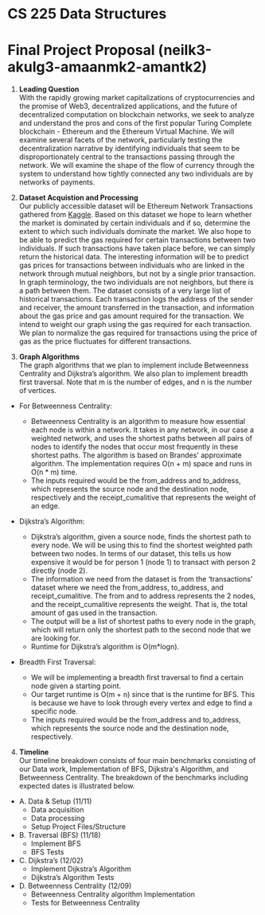 # CS 225 Data Structures

# Final Project Proposal (neilk3-akulg3-amaanmk2-amantk2)

1. **Leading Question** <br /> With the rapidly growing market capitalizations of cryptocurrencies and the promise of Web3, decentralized applications, and the future of decentralized computation on blockchain networks, we seek to analyze and understand the pros and cons of the first popular Turing Complete blockchain - Ethereum and the Ethereum Virtual Machine. We will examine several facets of the network, particularly testing the decentralization narrative by identifying individuals that seem to be disproportionately central to the transactions passing through the network. We will examine the shape of the flow of currency through the system to understand how tightly connected any two individuals are by networks of payments. 

2. **Dataset Acquistion and Processing** <br /> Our publicly accessible dataset will be Ethereum Network Transactions gathered from [Kaggle](https://www.kaggle.com/bigquery/ethereum-blockchain?select=transactions). Based on this dataset we hope to learn whether the market is dominated by certain individuals and if so, determine the extent to which such individuals dominate the market. We also hope to be able to predict the gas required for certain transactions between two individuals. If such transactions have taken place before, we can simply return the historical data. The interesting information will be to predict gas prices for transactions between individuals who are linked in the network through mutual neighbors, but not by a single prior transaction. In graph terminology, the two individuals are not neighbors, but there is a path between them. The dataset consists of a very large list of historical transactions. Each transaction logs the address of the sender and receiver, the amount transferred in the transaction, and information about the gas price and gas amount required for the transaction. We intend to weight our graph using the gas required for each transaction. We plan to normalize the gas required for transactions using the price of gas as the price fluctuates for different transactions. 

3. **Graph Algorithms** <br /> The graph algorithms that we plan to implement include Betweenness Centrality and Dijkstra’s algorithm. We also plan to implement breadth first traversal. Note that m is the number of edges, and n is the number of vertices. <br />
* For Betweenness Centrality:<br />
  * Betweenness Centrality is an algorithm to measure how essential each node is within a network. It takes in any network, in our case a weighted network, and uses the shortest paths between all pairs of nodes to identify the nodes that occur most frequently in these shortest paths. The algorithm is based on Brandes' approximate algorithm. The implementation requires O(n + m) space and runs in O(n * m) time. 
  * The inputs required would be the from_address and to_address, which represents the source node and the destination node, respectively and the receipt_cumalitive that represents the weight of an edge.
* Dijkstra’s Algorithm:
  * Dijkstra’s algorithm, given a source node, finds the shortest path to every node. We will be using this to find the shortest weighted path between two nodes. In terms of our dataset, this tells us how expensive it would be for person 1 (node 1) to transact with person 2 directly (node 2). 
  * The information we need from the dataset is from the ‘transactions’ dataset where we need the from_address, to_address, and receipt_cumalitive. The from and to address represents the 2 nodes, and the receipt_cumalitive represents the weight. That is, the total amount of gas used in the transaction.
  * The output will be a list of shortest paths to every node in the graph, which will return only the shortest path to the second node that we are looking for. 
  * Runtime for Dijkstra’s algorithm is O(m*logn). <br />
 
* Breadth First Traversal: <br />
  * We will be implementing a breadth first traversal to find a certain node given a starting point. 
  * Our target runtime is O(m + n) since that is the runtime for BFS. This is because we have to look through every vertex and edge to find a specific node. 
  * The inputs required would be the from_address and to_address, which represents the source node and the destination node, respectively. 

4. **Timeline** <br /> Our timeline breakdown consists of four main benchmarks consisting of our Data work, Implementation of BFS, Dijkstra's Algorithm, and Betweenness Centrality. The breakdown of the benchmarks including expected dates is illustrated below. 

* A. Data & Setup (11/11) <br />
  * Data acquisition <br /> 
  * Data processing <br />
  * Setup Project Files/Structure <br />
* B. Traversal (BFS) (11/18) <br />
  * Implement BFS <br />
  * BFS Tests <br />
* C. Dijkstra’s (12/02) <br />
  * Implement Dijkstra’s Algorithm <br />
  * Dijkstra’s Algorithm Tests <br />
* D. Betweenness Centrality (12/09) <br />
  * Betweenness Centrality algorithm Implementation <br />
  * Tests for Betweenness Centrality <br />

